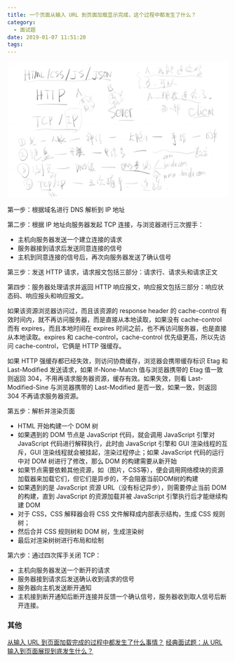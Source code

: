 ```yaml
---
title: 一个页面从输入 URL 到页面加载显示完成，这个过程中都发生了什么？
category:
  - 面试题
date: 2019-01-07 11:51:20
tags:
---
```


![](/images/url-view/tcp.png)

第一步：根据域名进行 DNS 解析到 IP 地址

第二步：根据 IP 地址向服务器发起 TCP 连接，与浏览器进行三次握手：

- 主机向服务器发送一个建立连接的请求
- 服务器接到请求后发送同意连接的信号
- 主机到同意连接的信号后，再次向服务器发送了确认信号

第三步：发送 HTTP 请求，请求报文包括三部分：请求行、请求头和请求正文

第四步：服务器处理请求并返回 HTTP 响应报文，响应报文包括三部分：响应状态码、响应报头和响应报文。

如果该资源浏览器访问过，而且该资源的 response header 的 cache-control 有效时间内，就不再访问服务器，而是直接从本地读取，如果没有 cache-control 而有 expires，而且本地时间在 expires 时间之前，也不再访问服务器，也是直接从本地读取。expires 和 cache-control，cache-control 优先级更高，所以先访问 cache-control，它俩是 HTTP 强缓存。

如果 HTTP 强缓存都已经失效，则访问协商缓存，浏览器会携带缓存标识 Etag 和 Last-Modified 发送请求，如果 If-None-Match 值与浏览器携带的 Etag 值一致则返回 304，不用再请求服务器资源，缓存有效。如果失效，则看 Last-Modified-Sine 与浏览器携带的 Last-Modified 是否一致，如果一致，则返回 304 不再请求服务器资源。

第五步：解析并渲染页面

- HTML 开始构建一个 DOM 树
- 如果遇到的 DOM 节点是 JavaScript 代码，就会调用 JavaScript 引擎对 JavaScript 代码进行解释执行，此时由 JavaScript 引擎和 GUI 渲染线程的互斥，GUI 渲染线程就会被挂起，渲染过程停止；如果 JavaScript 代码的运行中对 DOM 树进行了修改，那么 DOM 的构建需要从新开始
- 如果节点需要依赖其他资源，如（图片，CSS等），便会调用网络模块的资源加载器来加载它们，但它们是异步的，不会阻塞当前DOM树的构建
- 如果遇到的是 JavaScript 资源 URL（没有标记异步），则需要停止当前 DOM 的构建，直到 JavaScript 的资源加载并被 JavaScript 引擎执行后才能继续构建 DOM
- 对于 CSS，CSS 解释器会将 CSS 文件解释成内部表示结构，生成 CSS 规则树；
- 然后合并 CSS 规则树和 DOM 树，生成渲染树
- 最后对渲染树树进行布局和绘制

第六步：通过四次挥手关闭 TCP：

- 主机向服务器发送一个断开的请求
- 服务器接到请求后发送确认收到请求的信号
- 服务器向主机发送断开通知
- 主机接到断开通知后断开连接并反馈一个确认信号，服务器收到取人信号后断开连接。

### 其他

[从输入 URL 到页面加载完成的过程中都发生了什么事情？](http://fex.baidu.com/blog/2014/05/what-happen/)
[经典面试题：从 URL 输入到页面展现到底发生什么？
](https://blog.fundebug.com/2019/02/28/what-happens-from-url-to-webpage/)